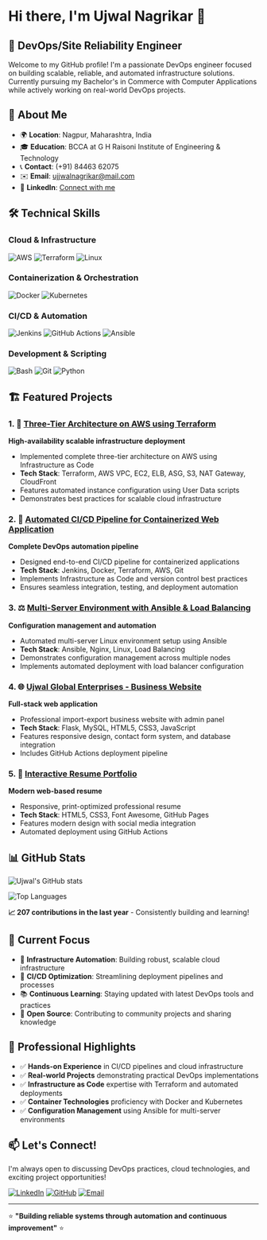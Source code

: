 # Hi there, I'm Ujwal Nagrikar 👋

## 🚀 DevOps/Site Reliability Engineer

Welcome to my GitHub profile! I'm a passionate DevOps engineer focused on building scalable, reliable, and automated infrastructure solutions. Currently pursuing my Bachelor's in Commerce with Computer Applications while actively working on real-world DevOps projects.

## 📍 About Me
- 🌍 **Location**: Nagpur, Maharashtra, India
- 🎓 **Education**: BCCA at G H Raisoni Institute of Engineering & Technology
- 📞 **Contact**: (+91) 84463 62075
- ✉️ **Email**: [ujjwalnagrikar@mail.com](mailto:ujjwalnagrikar@mail.com)
- 💼 **LinkedIn**: [Connect with me](https://www.linkedin.com/in/ujwal-nagrikar-2631aa273/)

## 🛠 Technical Skills

### Cloud & Infrastructure
![AWS](https://img.shields.io/badge/AWS-%23FF9900.svg?style=for-the-badge&logo=amazon-aws&logoColor=white)
![Terraform](https://img.shields.io/badge/terraform-%235835CC.svg?style=for-the-badge&logo=terraform&logoColor=white)
![Linux](https://img.shields.io/badge/Linux-FCC624?style=for-the-badge&logo=linux&logoColor=black)

### Containerization & Orchestration
![Docker](https://img.shields.io/badge/docker-%230db7ed.svg?style=for-the-badge&logo=docker&logoColor=white)
![Kubernetes](https://img.shields.io/badge/kubernetes-%23326ce5.svg?style=for-the-badge&logo=kubernetes&logoColor=white)

### CI/CD & Automation
![Jenkins](https://img.shields.io/badge/jenkins-%232C5263.svg?style=for-the-badge&logo=jenkins&logoColor=white)
![GitHub Actions](https://img.shields.io/badge/github%20actions-%232671E5.svg?style=for-the-badge&logo=githubactions&logoColor=white)
![Ansible](https://img.shields.io/badge/ansible-%231A1918.svg?style=for-the-badge&logo=ansible&logoColor=white)

### Development & Scripting
![Bash](https://img.shields.io/badge/bash-%23121011.svg?style=for-the-badge&logo=gnu-bash&logoColor=white)
![Git](https://img.shields.io/badge/git-%23F05033.svg?style=for-the-badge&logo=git&logoColor=white)
![Python](https://img.shields.io/badge/python-3670A0?style=for-the-badge&logo=python&logoColor=ffdd54)

## 🏗 Featured Projects

### 1. 🏢 [Three-Tier Architecture on AWS using Terraform](https://github.com/UjwalNagrikar/Three-Tier-Architecture-on-AWS-using-Terraform)
**High-availability scalable infrastructure deployment**
- Implemented complete three-tier architecture on AWS using Infrastructure as Code
- **Tech Stack**: Terraform, AWS VPC, EC2, ELB, ASG, S3, NAT Gateway, CloudFront
- Features automated instance configuration using User Data scripts
- Demonstrates best practices for scalable cloud infrastructure

### 2. 🔄 [Automated CI/CD Pipeline for Containerized Web Application](https://github.com/UjwalNagrikar/Automated-CI-CD-Pipeline-for-Containerized-Web-Application-on-AWS)
**Complete DevOps automation pipeline**
- Designed end-to-end CI/CD pipeline for containerized applications
- **Tech Stack**: Jenkins, Docker, Terraform, AWS, Git
- Implements Infrastructure as Code and version control best practices
- Ensures seamless integration, testing, and deployment automation

### 3. ⚖️ [Multi-Server Environment with Ansible & Load Balancing](https://github.com/UjwalNagrikar/Multi-Server-Environment-Setup-with-Ansible-and-Load-Balancing)
**Configuration management and automation**
- Automated multi-server Linux environment setup using Ansible
- **Tech Stack**: Ansible, Nginx, Linux, Load Balancing
- Demonstrates configuration management across multiple nodes
- Implements automated deployment with load balancer configuration

### 4. 🌐 [Ujwal Global Enterprises - Business Website](https://github.com/UjwalNagrikar/ujwal-global-enterprises)
**Full-stack web application**
- Professional import-export business website with admin panel
- **Tech Stack**: Flask, MySQL, HTML5, CSS3, JavaScript
- Features responsive design, contact form system, and database integration
- Includes GitHub Actions deployment pipeline

### 5. 📄 [Interactive Resume Portfolio](https://github.com/UjwalNagrikar/resume)
**Modern web-based resume**
- Responsive, print-optimized professional resume
- **Tech Stack**: HTML5, CSS3, Font Awesome, GitHub Pages
- Features modern design with social media integration
- Automated deployment using GitHub Actions

## 📊 GitHub Stats

![Ujwal's GitHub stats](https://github-readme-stats.vercel.app/api?username=UjwalNagrikar&show_icons=true&theme=radical)

![Top Languages](https://github-readme-stats.vercel.app/api/top-langs/?username=UjwalNagrikar&layout=compact&theme=radical)

**📈 207 contributions in the last year** - Consistently building and learning!

## 🎯 Current Focus

- 🔧 **Infrastructure Automation**: Building robust, scalable cloud infrastructure
- 🚀 **CI/CD Optimization**: Streamlining deployment pipelines and processes  
- 📚 **Continuous Learning**: Staying updated with latest DevOps tools and practices
- 🌱 **Open Source**: Contributing to community projects and sharing knowledge

## 🌟 Professional Highlights

- ✅ **Hands-on Experience** in CI/CD pipelines and cloud infrastructure
- ✅ **Real-world Projects** demonstrating practical DevOps implementations
- ✅ **Infrastructure as Code** expertise with Terraform and automated deployments
- ✅ **Container Technologies** proficiency with Docker and Kubernetes
- ✅ **Configuration Management** using Ansible for multi-server environments

## 📫 Let's Connect!

I'm always open to discussing DevOps practices, cloud technologies, and exciting project opportunities!

[![LinkedIn](https://img.shields.io/badge/LinkedIn-%230077B5.svg?style=for-the-badge&logo=linkedin&logoColor=white)](https://www.linkedin.com/in/ujwal-nagrikar-2631aa273/)
[![GitHub](https://img.shields.io/badge/github-%23121011.svg?style=for-the-badge&logo=github&logoColor=white)](https://github.com/UjwalNagrikar)
[![Email](https://img.shields.io/badge/Email-D14836?style=for-the-badge&logo=gmail&logoColor=white)](mailto:ujjwalnagrikar@mail.com)

---
⭐ **"Building reliable systems through automation and continuous improvement"** ⭐
